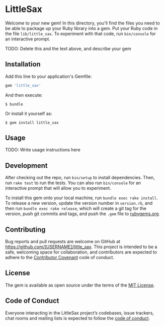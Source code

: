 # LittleSax

Welcome to your new gem! In this directory, you'll find the files you need to be able to package up your Ruby library into a gem. Put your Ruby code in the file `lib/little_sax`. To experiment with that code, run `bin/console` for an interactive prompt.

TODO: Delete this and the text above, and describe your gem

## Installation

Add this line to your application's Gemfile:

```ruby
gem 'little_sax'
```

And then execute:

    $ bundle

Or install it yourself as:

    $ gem install little_sax

## Usage

TODO: Write usage instructions here

## Development

After checking out the repo, run `bin/setup` to install dependencies. Then, run `rake test` to run the tests. You can also run `bin/console` for an interactive prompt that will allow you to experiment.

To install this gem onto your local machine, run `bundle exec rake install`. To release a new version, update the version number in `version.rb`, and then run `bundle exec rake release`, which will create a git tag for the version, push git commits and tags, and push the `.gem` file to [rubygems.org](https://rubygems.org).

## Contributing

Bug reports and pull requests are welcome on GitHub at https://github.com/[USERNAME]/little_sax. This project is intended to be a safe, welcoming space for collaboration, and contributors are expected to adhere to the [Contributor Covenant](http://contributor-covenant.org) code of conduct.

## License

The gem is available as open source under the terms of the [MIT License](https://opensource.org/licenses/MIT).

## Code of Conduct

Everyone interacting in the LittleSax project’s codebases, issue trackers, chat rooms and mailing lists is expected to follow the [code of conduct](https://github.com/[USERNAME]/little_sax/blob/master/CODE_OF_CONDUCT.md).
